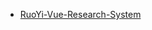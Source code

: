 <!-- docs/_sidebar.md -->

<!-- * [简介](/README) -->
* [RuoYi-Vue-Research-System](/RuoYi-Vue-Research-System/ "问卷调研系统，采用 Spring Boot + MyBatis，前端 vue + element-ui。支持在线表单设计智能逻辑编排，精细权限管理，主题自由定制，数据在线分析和导出等。")